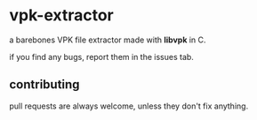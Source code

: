 # vpk-extractor
a barebones VPK file extractor made with **libvpk** in C.

if you find any bugs, report them in the issues tab.

## contributing
pull requests are always welcome, unless they don't fix anything.